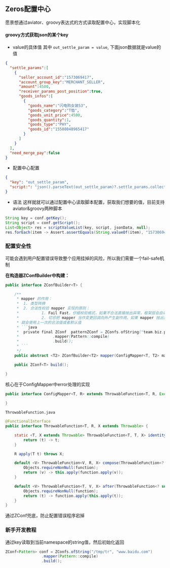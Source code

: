 ## Zeros配置中心

愿景想通过aviator、groovy表达式的方式读取配置中心，实现脚本化

#### groovy方式获取json的某个key
- value的具体值 其中 `out_settle_param = value`, 下面json数据就是value的值
```json
{
  "settle_params":[
    {
      "seller_account_id":"1573069417",
      "account_group_key":"MERCHANT_SELLER",
      "amount":4500,
      "receiver_params_post_position":true,
      "goods_infos":[
        {
          "goods_name":"闪电购女装53",
          "goods_category":"T恤",
          "goods_unit_price":4500,
          "goods_quantity":1,
          "goods_type":"PHY",
          "goods_id":"15508048965417"
        }
      ]
    }
  ],
  "need_merge_pay":false
}
```

- 配置中心配置
```json
{
  "key": "out_settle_param",
  "script:": "json().parseText(out_settle_param)?.settle_params.collect{it.seller_account_id}"
}
```
- 语法
这样就就可以通过配置中心读取脚本配置，获取我们想要的值，目前支持aviator&groovy两种脚本
```java
String key = conf.getKey();
String script = conf.getScript();
List<Object> res = scriptValueList(key, script, jsonData, null);
res.forEach(item -> Assert.assertEquals(String.valueOf(item), "1573069417"));
```


### 配置安全性
可能会遇到用户配置错误导致整个应用挂掉的风险，所以我们需要一个fail-safe机制

<b>在构造器ZConfBuilder中构建：</b>
```java
public interface ZConfBuilder<T> {

    /**
     * mapper 的作用：
     *  1. 类型转换
     *  2. 合法性校验 mapper 实现的原则：
     *          1. Fail Fast，仔细校验格式，如果不合法直接抛出异常，框架层会自动返回上一个正确的值或者默认值
     *          2. 切忌把 mapper 当作变更回调向外产生副作用，如果 mapper 抛出异常，很容易产生状态不一致 如下配置方式，如果 ZConf 平台上配置了非法的正则，mapper 会抛出 PatternSyntaxException ZConf
     * 就会使用上一次的合法值或者默认值
     * ```java
     *  private final ZConf  patternZConf = ZConfs.ofString("team.biz.pattern", "baidu\\.com")
     *               .mapper(Pattern::compile)
     *               .build();
     * ```
     */
    public abstract <T2> ZConfBuilder<T2> mapper(ConfigMapper<T, T2> mapper);

    public ZConf<T> build();

}
```

核心在于ConfigMapper中error处理的实现
```java
public interface ConfigMapper<T, R> extends ThrowableFunction<T, R, Exception> {
    
}
```
`ThrowableFunction.java`
```java
@FunctionalInterface
public interface ThrowableFunction<T, R, X extends Throwable> {

    static <T, X extends Throwable> ThrowableFunction<T, T, X> identity() {
        return (t) -> t;
    }

    R apply(T t) throws X;

    default <V> ThrowableFunction<V, R, X> compose(ThrowableFunction<? super V, ? extends T, X> function) {
        Objects.requireNonNull(function);
        return (v) -> this.apply(function.apply(v));
    }

    default <V> ThrowableFunction<T, V, X> after(ThrowableFunction<? super R, ? extends V, X> function) {
        Objects.requireNonNull(function);
        return (t) -> function.apply(this.apply(t));
    }
}
```
通过ZConf兜底，防止配置错误程序宕掉

### 新手开发教程
通过key读取到当前namespace的string值，然后初始化返回
```java
ZConf<Pattern> conf = ZConfs.ofString("/tmp/tr", "www.baidu.com")
                .mapper(Pattern::compile)
                .build();
```

